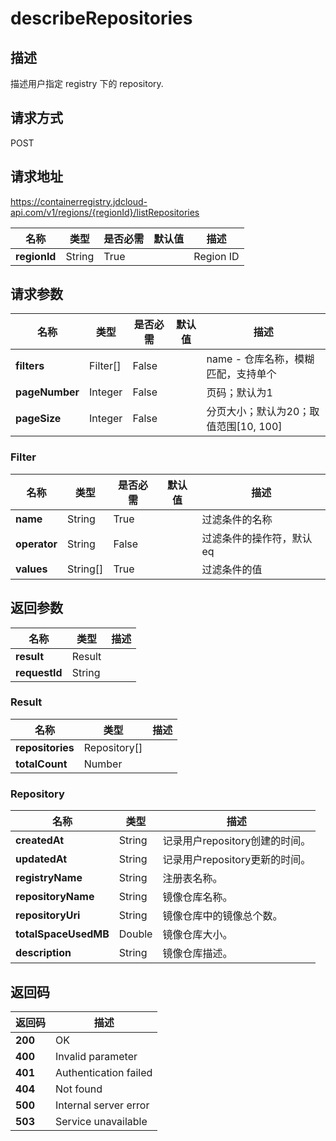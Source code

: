 # describeRepositories


## 描述
描述用户指定 registry 下的 repository.


## 请求方式
POST

## 请求地址
https://containerregistry.jdcloud-api.com/v1/regions/{regionId}/listRepositories

|名称|类型|是否必需|默认值|描述|
|---|---|---|---|---|
|**regionId**|String|True| |Region ID|

## 请求参数
|名称|类型|是否必需|默认值|描述|
|---|---|---|---|---|
|**filters**|Filter[]|False| |name - 仓库名称，模糊匹配，支持单个<br>|
|**pageNumber**|Integer|False| |页码；默认为1|
|**pageSize**|Integer|False| |分页大小；默认为20；取值范围[10, 100]|

### Filter
|名称|类型|是否必需|默认值|描述|
|---|---|---|---|---|
|**name**|String|True| |过滤条件的名称|
|**operator**|String|False| |过滤条件的操作符，默认eq|
|**values**|String[]|True| |过滤条件的值|

## 返回参数
|名称|类型|描述|
|---|---|---|
|**result**|Result| |
|**requestId**|String| |

### Result
|名称|类型|描述|
|---|---|---|
|**repositories**|Repository[]| |
|**totalCount**|Number| |
### Repository
|名称|类型|描述|
|---|---|---|
|**createdAt**|String|记录用户repository创建的时间。|
|**updatedAt**|String|记录用户repository更新的时间。|
|**registryName**|String|注册表名称。|
|**repositoryName**|String|镜像仓库名称。|
|**repositoryUri**|String|镜像仓库中的镜像总个数。|
|**totalSpaceUsedMB**|Double|镜像仓库大小。|
|**description**|String|镜像仓库描述。|

## 返回码
|返回码|描述|
|---|---|
|**200**|OK|
|**400**|Invalid parameter|
|**401**|Authentication failed|
|**404**|Not found|
|**500**|Internal server error|
|**503**|Service unavailable|
